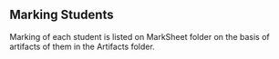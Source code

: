 ## Marking Students

Marking of each student is listed on MarkSheet folder on the basis of artifacts of them in the Artifacts folder. 

